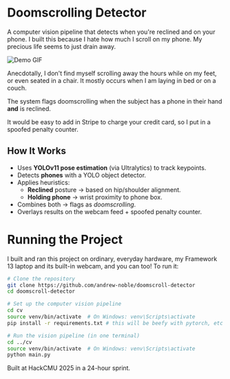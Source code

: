 # Doomscrolling Detector

A computer vision pipeline that detects when you're reclined and on your phone. I built this because I hate how much I scroll on my phone. My precious life seems to just drain away.

![Demo GIF](media/clip1.gif)

Anecdotally, I don't find myself scrolling away the hours while on my feet, or even seated in a chair. It mostly occurs when I am laying in bed or on a couch.

The system flags doomscrolling when the subject has a phone in their hand **and** is reclined.

It would be easy to add in Stripe to charge your credit card, so I put in a spoofed penalty counter.

## How It Works
- Uses **YOLOv11 pose estimation** (via Ultralytics) to track keypoints.  
- Detects **phones** with a YOLO object detector.  
- Applies heuristics:
  - **Reclined** posture → based on hip/shoulder alignment.  
  - **Holding phone** → wrist proximity to phone box.  
- Combines both → flags as *doomscrolling*.  
- Overlays results on the webcam feed + spoofed penalty counter.

# Running the Project

I built and ran this project on ordinary, everyday hardware, my Framework 13 laptop and its built-in webcam, and you can too! To run it:

```bash
# Clone the repository
git clone https://github.com/andrew-noble/doomscroll-detector
cd doomscroll-detector

# Set up the computer vision pipeline
cd cv
source venv/bin/activate  # On Windows: venv\Scripts\activate
pip install -r requirements.txt # this will be beefy with pytorch, etc

# Run the vision pipeline (in one terminal)
cd ../cv
source venv/bin/activate  # On Windows: venv\Scripts\activate
python main.py
```

Built at HackCMU 2025 in a 24-hour sprint.
